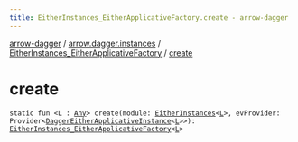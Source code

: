 ```yaml
---
title: EitherInstances_EitherApplicativeFactory.create - arrow-dagger
---
```


[arrow-dagger](../../index.html) / [arrow.dagger.instances](../index.html) / [EitherInstances_EitherApplicativeFactory](index.html) / [create](./create.html)

# create

`static fun <L : `[`Any`](https://kotlinlang.org/api/latest/jvm/stdlib/kotlin/-any/index.html)`> create(module: `[`EitherInstances`](../-either-instances/index.html)`<`[`L`](create.html#L)`>, evProvider: Provider<`[`DaggerEitherApplicativeInstance`](../-dagger-either-applicative-instance/index.html)`<`[`L`](create.html#L)`>>): `[`EitherInstances_EitherApplicativeFactory`](index.html)`<`[`L`](create.html#L)`>`